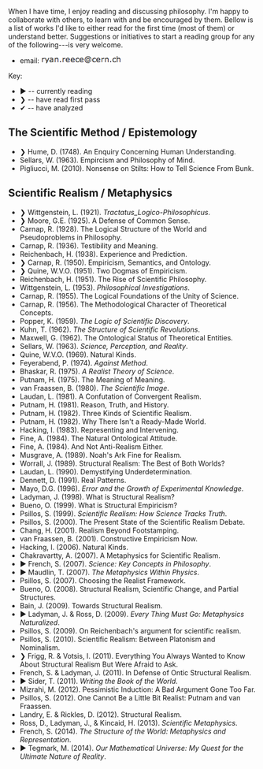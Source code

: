 
When I have time, I enjoy reading and discussing philosophy.
I'm happy to collaborate with others, to learn with and be encouraged by them.
Bellow is a list of works I'd like to either read for the first time (most of them)
or understand better.  Suggestions or initiatives to start a reading group
for any of the following---is very welcome.

-   email: <img class="email" src="img/my_email.png" alt="my email address"/>

Key:

-   &#9654; -- currently reading
-   &#10095; -- have read first pass
-   &#10004; -- have analyzed


The Scientific Method / Epistemology
--------------------------------------------------------------------------------

-   &#10095;  Hume, D. (1748). An Enquiry Concerning Human Understanding.
-   Sellars, W. (1963). Empircism and Philosophy of Mind.
-   Pigliucci, M. (2010). Nonsense on Stilts: How to Tell Science From Bunk.


Scientific Realism / Metaphysics
--------------------------------------------------------------------------------

-   &#10095; Wittgenstein, L. (1921). *Tractatus_Logico-Philosophicus*.
-   &#10095; Moore, G.E. (1925). A Defense of Common Sense.
-   Carnap, R. (1928). The Logical Structure of the World and Pseudoproblems in Philosophy.
-   Carnap, R. (1936). Testibility and Meaning.
-   Reichenbach, H. (1938). Experience and Prediction.
-   &#10095; Carnap, R. (1950). Empiricism, Semantics, and Ontology.
-   &#10095; Quine, W.V.O. (1951). Two Dogmas of Empiricism.
-   Reichenbach, H. (1951). The Rise of Scientific Philosophy.
-   Wittgenstein, L. (1953). *Philosophical Investigations*.
-   Carnap, R. (1955). The Logical Foundations of the Unity of Science.
-   Carnap, R. (1956). The Methodological Character of Theoretical Concepts.
-   Popper, K. (1959). *The Logic of Scientific Discovery*.
-   Kuhn, T. (1962). *The Structure of Scientific Revolutions*.
-   Maxwell, G. (1962). The Ontological Status of Theoretical Entities.
-   Sellars, W. (1963). *Science, Perception, and Reality*.
-   Quine, W.V.O. (1969). Natural Kinds.
-   Feyerabend, P. (1974). *Against Method*.
-   Bhaskar, R. (1975). *A Realist Theory of Science*.
-   Putnam, H. (1975). The Meaning of Meaning.
-   van Fraassen, B. (1980). *The Scientific Image*.
-   Laudan, L. (1981). A Confutation of Convergent Realism.
-   Putnam, H. (1981). Reason, Truth, and History.
-   Putnam, H. (1982).  Three Kinds of Scientific Realism.
-   Putnam, H. (1982).  Why There Isn't a Ready-Made World.
-   Hacking, I. (1983). Representing and Intervening.
-   Fine, A. (1984).  The Natural Ontological Attitude.
-   Fine, A. (1984).  And Not Anti-Realism Either.
-   Musgrave, A. (1989).  Noah's Ark Fine for Realism.
-   Worrall, J. (1989).  Structural Realism: The Best of Both Worlds?
-   Laudan, L. (1990).  Demystifying Underdetermination.
-   Dennett, D. (1991).  Real Patterns.
-   Mayo, D.G. (1996). *Error and the Growth of Experimental Knowledge*.
-   Ladyman, J. (1998).  What is Structural Realism?
-   Bueno, O. (1999).  What is Structural Empiricism?
-   Psillos, S. (1999).  *Scientific Realism: How Science Tracks Truth*.
-   Psillos, S. (2000).  The Present State of the Scientific Realism Debate.
-   Chang, H. (2001).  Realism Beyond Footstamping.
-   van Fraassen, B. (2001).  Constructive Empiricism Now.
-   Hacking, I. (2006).  Natural Kinds.
-   Chakravartty, A. (2007). A Metaphysics for Scientific Realism.
-   &#9654; French, S. (2007). *Science: Key Concepts in Philosophy*.
-   &#9654; Maudlin, T. (2007). *The Metaphysics Within Physics*.
-   Psillos, S. (2007).  Choosing the Realist Framework.
-   Bueno, O. (2008).  Structural Realism, Scientific Change, and Partial Structures.
-   Bain, J. (2009).  Towards Structural Realism.
-   &#9654; Ladyman, J. & Ross, D. (2009).  *Every Thing Must Go: Metaphysics Naturalized*.
-   Psillos, S. (2009). On Reichenbach's argument for scientific realism.
-   Psillos, S. (2010).  Scientific Realism: Between Platonism and Nominalism.
-   &#10095; Frigg, R. & Votsis, I. (2011).  Everything You Always Wanted to Know About Structural Realism But Were Afraid to Ask.
-   French, S. & Ladyman, J. (2011).  In Defense of Ontic Structural Realism.
-   &#9654; Sider, T. (2011). *Writing the Book of the World*.
-   Mizrahi, M. (2012). Pessimistic Induction: A Bad Argument Gone Too Far.
-   Psillos, S. (2012). One Cannot Be a Little Bit Realist: Putnam and van Fraassen.
-   Landry, E. & Rickles, D. (2012). Structural Realism.
-   Ross, D., Ladyman, J., & Kincaid, H. (2013). *Scientific Metaphysics*.
-   French, S. (2014). *The Structure of the World: Metaphysics and Representation*.
-   &#9654; Tegmark, M. (2014). *Our Mathematical Universe: My Quest for the Ultimate Nature of Reality*.



